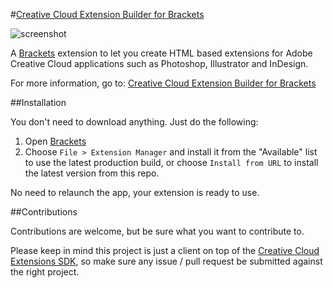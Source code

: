 #[Creative Cloud Extension Builder for Brackets](https://github.com/Hennamann/CC-Extension-Builder-for-Brackets)


![screenshot](http://extensionbuilder.henrikstabell.com/images/header.png "screenshot")

A [Brackets](http://brackets.io/) extension to let you create HTML based extensions for Adobe Creative Cloud applications such as Photoshop, Illustrator and InDesign.

For more information, go to: [Creative Cloud Extension Builder for Brackets](http://extensionbuilder.henrikstabell.com)


##Installation

You don't need to download anything. Just do the following:

1. Open [Brackets](http://brackets.io/)
2. Choose `File > Extension Manager` and install it from the "Available" list to use the latest production build, or choose `Install from URL` to install the latest version from this repo.

No need to relaunch the app, your extension is ready to use.

##Contributions

Contributions are welcome, but be sure what you want to contribute to.

Please keep in mind this project is just a client on top of the [Creative Cloud Extensions SDK](https://github.com/davidderaedt/CC-EXT-SDK), so make sure any issue / pull request be submitted against the right project.

